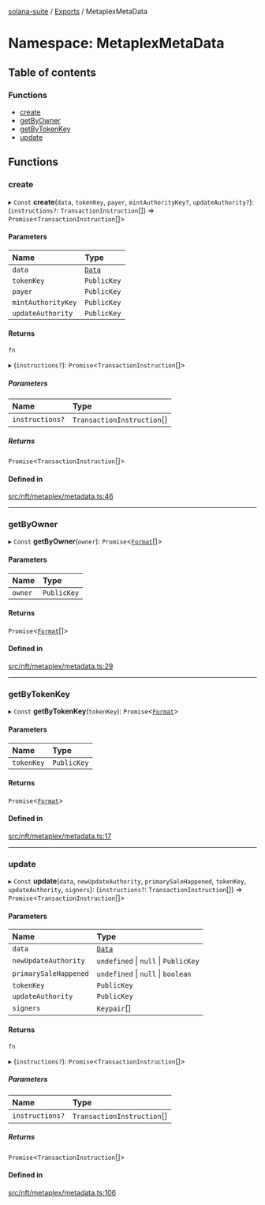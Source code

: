 [solana-suite](../README.md) / [Exports](../modules.md) / MetaplexMetaData

# Namespace: MetaplexMetaData

## Table of contents

### Functions

- [create](MetaplexMetaData.md#create)
- [getByOwner](MetaplexMetaData.md#getbyowner)
- [getByTokenKey](MetaplexMetaData.md#getbytokenkey)
- [update](MetaplexMetaData.md#update)

## Functions

### create

▸ `Const` **create**(`data`, `tokenKey`, `payer`, `mintAuthorityKey?`, `updateAuthority?`): (`instructions?`: `TransactionInstruction`[]) => `Promise`<`TransactionInstruction`[]\>

#### Parameters

| Name | Type |
| :------ | :------ |
| `data` | [`Data`](../classes/MetaplexInstructure.Data.md) |
| `tokenKey` | `PublicKey` |
| `payer` | `PublicKey` |
| `mintAuthorityKey` | `PublicKey` |
| `updateAuthority` | `PublicKey` |

#### Returns

`fn`

▸ (`instructions?`): `Promise`<`TransactionInstruction`[]\>

##### Parameters

| Name | Type |
| :------ | :------ |
| `instructions?` | `TransactionInstruction`[] |

##### Returns

`Promise`<`TransactionInstruction`[]\>

#### Defined in

[src/nft/metaplex/metadata.ts:46](https://github.com/fukaoi/solana-suite/blob/17adcd0/src/nft/metaplex/metadata.ts#L46)

___

### getByOwner

▸ `Const` **getByOwner**(`owner`): `Promise`<[`Format`](../interfaces/Metaplex.Format.md)[]\>

#### Parameters

| Name | Type |
| :------ | :------ |
| `owner` | `PublicKey` |

#### Returns

`Promise`<[`Format`](../interfaces/Metaplex.Format.md)[]\>

#### Defined in

[src/nft/metaplex/metadata.ts:29](https://github.com/fukaoi/solana-suite/blob/17adcd0/src/nft/metaplex/metadata.ts#L29)

___

### getByTokenKey

▸ `Const` **getByTokenKey**(`tokenKey`): `Promise`<[`Format`](../interfaces/Metaplex.Format.md)\>

#### Parameters

| Name | Type |
| :------ | :------ |
| `tokenKey` | `PublicKey` |

#### Returns

`Promise`<[`Format`](../interfaces/Metaplex.Format.md)\>

#### Defined in

[src/nft/metaplex/metadata.ts:17](https://github.com/fukaoi/solana-suite/blob/17adcd0/src/nft/metaplex/metadata.ts#L17)

___

### update

▸ `Const` **update**(`data`, `newUpdateAuthority`, `primarySaleHappened`, `tokenKey`, `updateAuthority`, `signers`): (`instructions?`: `TransactionInstruction`[]) => `Promise`<`TransactionInstruction`[]\>

#### Parameters

| Name | Type |
| :------ | :------ |
| `data` | [`Data`](../classes/MetaplexInstructure.Data.md) |
| `newUpdateAuthority` | `undefined` \| ``null`` \| `PublicKey` |
| `primarySaleHappened` | `undefined` \| ``null`` \| `boolean` |
| `tokenKey` | `PublicKey` |
| `updateAuthority` | `PublicKey` |
| `signers` | `Keypair`[] |

#### Returns

`fn`

▸ (`instructions?`): `Promise`<`TransactionInstruction`[]\>

##### Parameters

| Name | Type |
| :------ | :------ |
| `instructions?` | `TransactionInstruction`[] |

##### Returns

`Promise`<`TransactionInstruction`[]\>

#### Defined in

[src/nft/metaplex/metadata.ts:106](https://github.com/fukaoi/solana-suite/blob/17adcd0/src/nft/metaplex/metadata.ts#L106)
